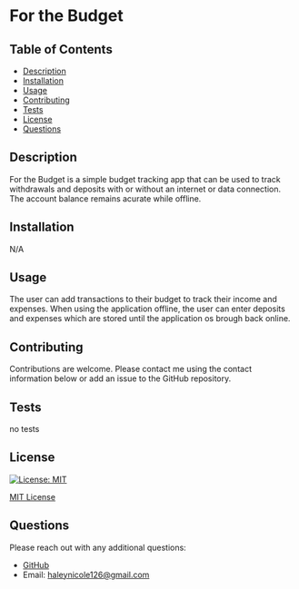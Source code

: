 
  
  # For the Budget

  ## Table of Contents
  - [Description](#description)
  - [Installation](#installation)
  - [Usage](#usage)
  - [Contributing](#contributing)
  - [Tests](#tests)
  - [License](#license)
  - [Questions](#questions)

  ## Description
  For the Budget is a simple budget tracking app that can be used to track withdrawals and deposits with or without an internet or data connection. The account balance remains acurate while offline. 

  ## Installation
  N/A

  ## Usage
  The user can add transactions to their budget to track their income and expenses. When using the application offline, the user can enter deposits and expenses which are stored until the application os brough back online. 

  ## Contributing
  Contributions are welcome. Please contact me using the contact information below or add an issue to the GitHub repository. 

  ## Tests
  no tests

  ## License 

  [![License: MIT](https://img.shields.io/badge/License-MIT-yellow.svg)](https://opensource.org/licenses/MIT) 

  [MIT License](https://opensource.org/licenses/MIT)

  ## Questions
  Please reach out with any additional questions: 
  - [GitHub](https://github.com/haleynicole126)
  - Email: haleynicole126@gmail.com
